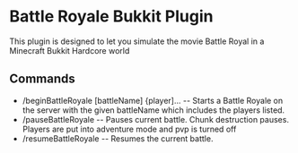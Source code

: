 # Battle Royale Bukkit Plugin

This plugin is designed to let you simulate the movie Battle Royal in a Minecraft Bukkit Hardcore world

## Commands
- /beginBattleRoyale \[battleName] \{player]...
-- Starts a Battle Royale on the server with the given battleName which includes the players listed.
- /pauseBattleRoyale
-- Pauses current battle. Chunk destruction pauses. Players are put into adventure mode and pvp is turned off
- /resumeBattleRoyale
-- Resumes the current battle.
